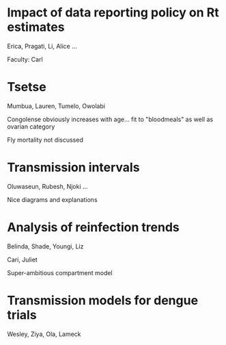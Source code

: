 Impact of data reporting policy on Rt estimates
===============================================

Erica, Pragati, Li, Alice …

Faculty: Carl

Tsetse
======

Mumbua, Lauren, Tumelo, Owolabi

Congolense obviously increases with age… fit to "bloodmeals" as well as ovarian category

Fly mortality not discussed

Transmission intervals
======================

Oluwaseun, Rubesh, Njoki …

Nice diagrams and explanations

Analysis of reinfection trends
==============================

Belinda, Shade, Youngi, Liz

Cari, Juliet

Super-ambitious compartment model

Transmission models for dengue trials
=====================================

Wesley, Ziya, Ola, Lameck
